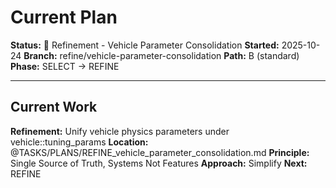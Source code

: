# Current Plan

**Status:** 🔧 Refinement - Vehicle Parameter Consolidation
**Started:** 2025-10-24
**Branch:** refine/vehicle-parameter-consolidation
**Path:** B (standard)
**Phase:** SELECT → REFINE

---

## Current Work

**Refinement:** Unify vehicle physics parameters under vehicle::tuning_params
**Location:** @TASKS/PLANS/REFINE_vehicle_parameter_consolidation.md
**Principle:** Single Source of Truth, Systems Not Features
**Approach:** Simplify
**Next:** REFINE
